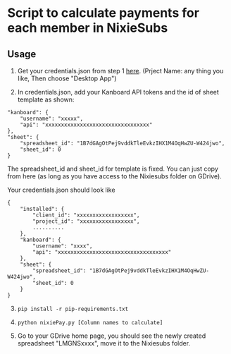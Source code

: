 # Script to calculate payments for each member in NixieSubs

## Usage
1. Get your credentials.json from step 1 
[here](https://developers.google.com/sheets/api/quickstart/python). (Prject Name: any thing you like, Then choose "Desktop App")

2. In credentials.json, add your Kanboard API tokens and the id of sheet template as shown: 
```lang-json
"kanboard": {
    "username": "xxxxx",
    "api": "xxxxxxxxxxxxxxxxxxxxxxxxxxxxxxxxx"
},
"sheet": {
    "spreadsheet_id": "1B7dGAgOtPej9vddkTleEvkzIHX1M4OqHwZU-W424jwo",
    "sheet_id": 0
}
```
The spreadsheet_id and sheet_id for template is fixed. You can just copy from
here (as long as you have access to the Nixiesubs folder on GDrive).

Your credentials.json should look like 
```lang-json
{
    "installed": {
        "client_id": "xxxxxxxxxxxxxxxxxx",
        "project_id": "xxxxxxxxxxxxxxxxx",
        ..........
    },
    "kanboard": {
        "username": "xxxx",
        "api": "xxxxxxxxxxxxxxxxxxxxxxxxxxxxxxxxxxx"
    },
    "sheet": {
        "spreadsheet_id": "1B7dGAgOtPej9vddkTleEvkzIHX1M4OqHwZU-W424jwo",
        "sheet_id": 0
    }
}
```

3. `pip install -r pip-requirements.txt`

4. `python nixiePay.py [Column names to calculate]`

5. Go to your GDrive home page, you should see the newly created spreadsheet
   "LMGNSxxxx", move it to the Nixiesubs folder.
